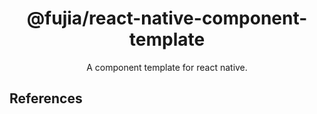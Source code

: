 <div align="center">
  <a href="" target="_blank">
    <!-- <img alt="hammer logo" width="200" src="https://static-images-1305792369.cos.ap-shanghai.myqcloud.com/hammer.svg"/> -->
  </a>
</div>

<div align="center">
  <h1>@fujia/react-native-component-template</h1>
</div>

<div align="center">

A component template for react native.

</div>

## References

